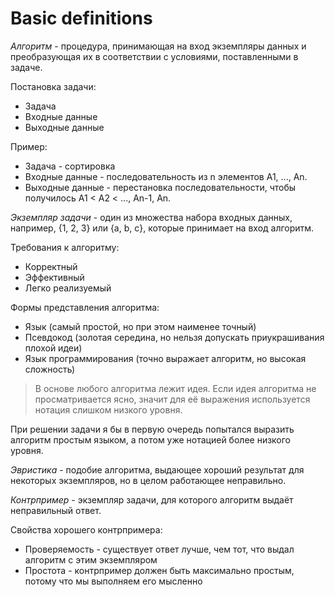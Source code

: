 # Basic definitions

*Алгоритм* - процедура, принимающая на вход экземпляры данных и преобразующая их в соответствии с условиями, поставленными в задаче.

Постановка задачи:

- Задача
- Входные данные
- Выходные данные

Пример:

- Задача - сортировка
- Входные данные - последовательность из n элементов A1, ..., An.
- Выходные данные - перестановка последовательности, чтобы получилось A1 < A2 < ..., An-1, An.

*Экземпляр задачи* - один из множества набора входных данных, например, {1, 2, 3} или {a, b, c}, которые принимает на вход алгоритм.

Требования к алгоритму:

- Корректный
- Эффективный
- Легко реализуемый

Формы представления алгоритма:

- Язык (самый простой, но при этом наименее точный)
- Псевдокод (золотая середина, но нельзя допускать приукрашивания плохой идеи)
- Язык программирования (точно выражает алгоритм, но высокая сложность)

> В основе любого алгоритма лежит идея. Если идея алгоритма не просматривается ясно,
> значит для её выражения используется нотация слишком низкого уровня. 

При решении задачи я бы в первую очередь попытался выразить алгоритм простым языком,
а потом уже нотацией более низкого уровня.


*Эвристика* - подобие алгоритма, выдающее хороший результат для некоторых экземпляров,
но в целом работающее неправильно.

*Контрпример* - экземпляр задачи, для которого алгоритм выдаёт неправильный ответ.

Свойства хорошего контрпримера:
- Проверяемость - существует ответ лучше, чем тот, что выдал алгоритм с этим экземпляром
- Простота - контрпример должен быть максимально простым, потому что мы выполняем его мысленно
